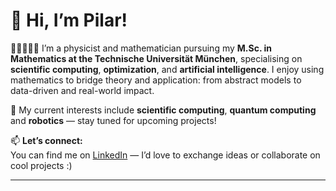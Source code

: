 # 👋 Hi, I’m Pilar!

👩🏻‍💻🔭🧮 I’m a physicist and mathematician pursuing my **M.Sc. in Mathematics at the Technische Universität München**, specialising on **scientific computing**, **optimization**, and **artificial intelligence**. I enjoy using mathematics to bridge theory and application: from abstract models to data-driven and real-world impact.

🤖 My current interests include **scientific computing**, **quantum computing** and **robotics** — stay tuned for upcoming projects!

📫 **Let’s connect:**  
You can find me on [LinkedIn](https://www.linkedin.com/) — I’d love to exchange ideas or collaborate on cool projects :)

---

<!---
piipsx/piipsx is a ✨ special ✨ repository because its `README.md` (this file) appears on your GitHub profile.
You can click the Preview link to take a look at your changes.
--->
